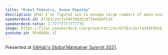 ```yaml
---
title: "Robot Pedantry, Human Empathy"
description: What I’ve figured out to manage large numbers of open-source contributions pleasantly and efficiently.
speakerdeck-id: 07363c2ecfa340f892b3d738e9a9f514
speakerdeck-ratio: 1.77777777777778
image: https://files.speakerdeck.com/presentations/07363c2ecfa340f892b3d738e9a9f514/preview_slide_0.jpg
youtube-id: YRo8OA9i-YI
---
```

Presented at [GitHub's Global Maintainer Summit 2021](https://globalmaintainersummit.github.com/schedule).
